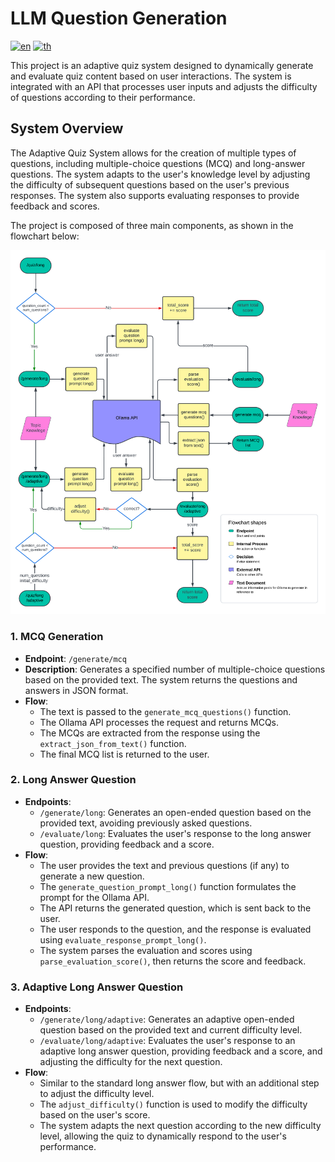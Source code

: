 # LLM Question Generation

[![en](https://img.shields.io/badge/lang-en-red.svg)](https://github.com/RoteeSaiMai/question-gen-llm/blob/main/README.md)
[![th](https://img.shields.io/badge/lang-th-blue.svg)](https://github.com/RoteeSaiMai/question-gen-llm/blob/main/readme/README.th.md)

This project is an adaptive quiz system designed to dynamically generate and evaluate quiz content based on user interactions. The system is integrated with an API that processes user inputs and adjusts the difficulty of questions according to their performance.

## System Overview

The Adaptive Quiz System allows for the creation of multiple types of questions, including multiple-choice questions (MCQ) and long-answer questions. The system adapts to the user's knowledge level by adjusting the difficulty of subsequent questions based on the user's previous responses. The system also supports evaluating responses to provide feedback and scores.

The project is composed of three main components, as shown in the flowchart below:

![System Flowchart](Flowchart-V2.png)

### 1. MCQ Generation

- **Endpoint**: `/generate/mcq`
- **Description**: Generates a specified number of multiple-choice questions based on the provided text. The system returns the questions and answers in JSON format.
- **Flow**:
  - The text is passed to the `generate_mcq_questions()` function.
  - The Ollama API processes the request and returns MCQs.
  - The MCQs are extracted from the response using the `extract_json_from_text()` function.
  - The final MCQ list is returned to the user.

### 2. Long Answer Question

- **Endpoints**:
  - `/generate/long`: Generates an open-ended question based on the provided text, avoiding previously asked questions.
  - `/evaluate/long`: Evaluates the user's response to the long answer question, providing feedback and a score.
- **Flow**:
  - The user provides the text and previous questions (if any) to generate a new question.
  - The `generate_question_prompt_long()` function formulates the prompt for the Ollama API.
  - The API returns the generated question, which is sent back to the user.
  - The user responds to the question, and the response is evaluated using `evaluate_response_prompt_long()`.
  - The system parses the evaluation and scores using `parse_evaluation_score()`, then returns the score and feedback.

### 3. Adaptive Long Answer Question

- **Endpoints**:
  - `/generate/long/adaptive`: Generates an adaptive open-ended question based on the provided text and current difficulty level.
  - `/evaluate/long/adaptive`: Evaluates the user's response to an adaptive long answer question, providing feedback and a score, and adjusting the difficulty for the next question.
- **Flow**:
  - Similar to the standard long answer flow, but with an additional step to adjust the difficulty level.
  - The `adjust_difficulty()` function is used to modify the difficulty based on the user's score.
  - The system adapts the next question according to the new difficulty level, allowing the quiz to dynamically respond to the user's performance.
